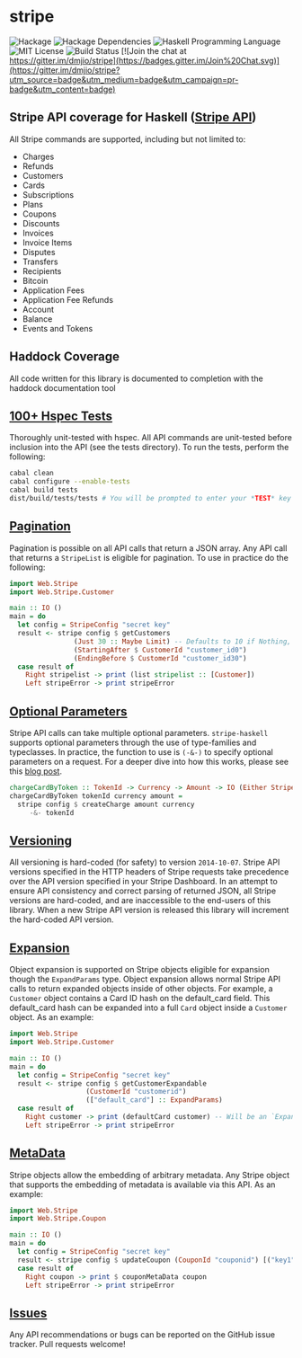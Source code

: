 stripe
========
![Hackage](https://img.shields.io/hackage/v/stripe-haskell.svg)
![Hackage Dependencies](https://img.shields.io/hackage-deps/v/stripe-haskell.svg)
![Haskell Programming Language](https://img.shields.io/badge/language-Haskell-blue.svg)
![MIT License](http://img.shields.io/badge/license-MIT-brightgreen.svg)
![Build Status](https://api.travis-ci.org/dmjio/stripe.svg?branch=master)
[![Join the chat at https://gitter.im/dmjio/stripe](https://badges.gitter.im/Join%20Chat.svg)](https://gitter.im/dmjio/stripe?utm_source=badge&utm_medium=badge&utm_campaign=pr-badge&utm_content=badge)

## Stripe API coverage for Haskell ([Stripe API](http://stripe.com/docs/api))

All Stripe commands are supported, including but not limited to:
  - Charges
  - Refunds
  - Customers
  - Cards
  - Subscriptions
  - Plans
  - Coupons
  - Discounts
  - Invoices
  - Invoice Items
  - Disputes
  - Transfers
  - Recipients
  - Bitcoin
  - Application Fees
  - Application Fee Refunds
  - Account
  - Balance
  - Events and Tokens

## Haddock Coverage
  All code written for this library is documented to completion with the haddock documentation tool

## [100+ Hspec Tests](https://github.com/dmjio/stripe-haskell/blob/master/COVERAGE.md)
 Thoroughly unit-tested with hspec.
    All API commands are unit-tested before inclusion into the API (see the tests directory).
    To run the tests, perform the following:
```bash
cabal clean
cabal configure --enable-tests
cabal build tests
dist/build/tests/tests # You will be prompted to enter your *TEST* key
```

## [Pagination](https://stripe.com/docs/api#pagination)
  Pagination is possible on all API calls that return a JSON array.
  Any API call that returns a `StripeList` is eligible for pagination.
  To use in practice do the following:

```haskell
import Web.Stripe
import Web.Stripe.Customer

main :: IO ()
main = do
  let config = StripeConfig "secret key"
  result <- stripe config $ getCustomers
				(Just 30 :: Maybe Limit) -- Defaults to 10 if Nothing, 100 is Max
				(StartingAfter $ CustomerId "customer_id0")
				(EndingBefore $ CustomerId "customer_id30")
  case result of
    Right stripelist -> print (list stripelist :: [Customer])
    Left stripeError -> print stripeError
```

## [Optional Parameters](https://alexeyzabelin.com/haskell-api-wrapper)
   Stripe API calls can take multiple optional parameters.
  `stripe-haskell` supports optional parameters through the use of type-families and typeclasses.
   In practice, the function to use is `(-&-)` to specify optional parameters on a request.
   For a deeper dive into how this works, please see this [blog post](https://alexeyzabelin.com/haskell-api-wrapper).

```haskell
chargeCardByToken :: TokenId -> Currency -> Amount -> IO (Either StripeError Charge)
chargeCardByToken tokenId currency amount =
  stripe config $ createCharge amount currency
     -&- tokenId
```

## [Versioning](https://stripe.com/docs/api#versioning)
  All versioning is hard-coded (for safety) to version `2014-10-07`.
  Stripe API versions specified in the HTTP headers of Stripe requests take precedence
  over the API version specified in your Stripe Dashboard. In an attempt to ensure
  API consistency and correct parsing of returned JSON, all Stripe versions are hard-coded, and are
  inaccessible to the end-users of this library. When a new Stripe API version is released
  this library will increment the hard-coded API version.

## [Expansion](https://stripe.com/docs/api#expansion)
  Object expansion is supported on Stripe objects eligible for expansion though the `ExpandParams` type.
  Object expansion allows normal Stripe API calls to return expanded objects inside of other objects.
  For example, a `Customer` object contains a Card ID hash on the default_card field.
  This default_card hash can be expanded into a full `Card` object inside a `Customer` object.
  As an example:

```haskell
import Web.Stripe
import Web.Stripe.Customer

main :: IO ()
main = do
  let config = StripeConfig "secret key"
  result <- stripe config $ getCustomerExpandable
				   (CustomerId "customerid")
				   (["default_card"] :: ExpandParams)
  case result of
    Right customer -> print (defaultCard customer) -- Will be an `ExpandedCard`
    Left stripeError -> print stripeError
```

## [MetaData](https://stripe.com/docs/api#metadata)
  Stripe objects allow the embedding of arbitrary metadata.
  Any Stripe object that supports the embedding of metadata is available via this API.
  As an example:

```haskell
import Web.Stripe
import Web.Stripe.Coupon

main :: IO ()
main = do
  let config = StripeConfig "secret key"
  result <- stripe config $ updateCoupon (CouponId "couponid") [("key1", "value2"), ("key2", "value2")]
  case result of
    Right coupon -> print $ couponMetaData coupon
    Left stripeError -> print stripeError
```

## [Issues](https://github.com/dmjio/stripe-haskell/issues)
  Any API recommendations or bugs can be reported on the GitHub issue tracker.
  Pull requests welcome!
